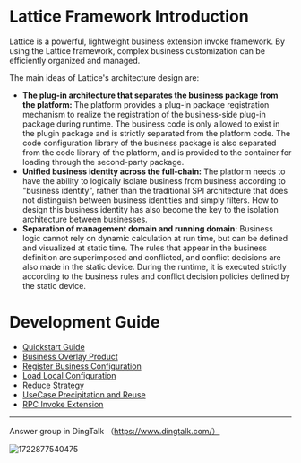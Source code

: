 # Lattice Framework Introduction

Lattice is a powerful, lightweight business extension invoke framework. By using the Lattice framework, complex business customization can be efficiently organized and managed.

The main ideas of Lattice's architecture design are:

* **The plug-in architecture that separates the business package from the platform:** The platform provides a plug-in package registration mechanism to realize the registration of the business-side plug-in package during runtime. The business code is only allowed to exist in the plugin package and is strictly separated from the platform code. The code configuration library of the business package is also separated from the code library of the platform, and is provided to the container for loading through the second-party package.
* **Unified business identity across the full-chain:** The platform needs to have the ability to logically isolate business from business according to "business identity", rather than the traditional SPI architecture that does not distinguish between business identities and simply filters. How to design this business identity has also become the key to the isolation architecture between businesses.
* **Separation of management domain and running domain:** Business logic cannot rely on dynamic calculation at run time, but can be defined and visualized at static time. The rules that appear in the business definition are superimposed and conflicted, and conflict decisions are also made in the static device. During the runtime, it is executed strictly according to the business rules and conflict decision policies defined by the static device.

# Development Guide

* [Quickstart Guide](https://github.com/hiforce/lattice/wiki/Quickstart-Guide)
* [Business Overlay Product](https://github.com/hiforce/lattice/wiki/Business-Overlay-Product)
* [Register Business Configuration](https://github.com/hiforce/lattice/wiki/Register-Business-Configuration)
* [Load Local Configuration](https://github.com/hiforce/lattice/wiki/Load-Local-Configuration)
* [Reduce Strategy](https://github.com/hiforce/lattice/wiki/Reduce-Strategy)
* [UseCase Precipitation and Reuse](https://github.com/hiforce/lattice/wiki/UseCase-Precipitation-and-Reuse)
* [RPC Invoke Extension](https://github.com/hiforce/lattice/wiki/RPC-Invoke-Extension)


------------
Answer group in DingTalk （https://www.dingtalk.com/）

![1722877540475](https://github.com/user-attachments/assets/970d6c9a-cb3d-46b7-aa17-98ee3c918b00)
